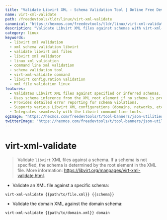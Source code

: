 ```yaml
---
title: "Validate Libvirt XML - Schema Validation Tool | Online Free DevTools by Hexmos"
name: virt-xml-validate
path: /freedevtools/tldr/linux/virt-xml-validate
canonical: "https://hexmos.com/freedevtools/tldr/linux/virt-xml-validate/"
description: "Validate Libvirt XML files against schemas with virt-xml-validate.  This command-line tool ensures schema compliance for your XML configurations. Free online tool, no registration required."
category: linux
keywords:
  - libvirt xml validation
  - xml schema validation libvirt
  - validate libvirt xml files
  - libvirt xml validator
  - linux xml validation
  - command line xml validation
  - schema validation tool
  - virt-xml-validate command
  - libvirt configuration validation
  - xml file validation linux
features:
  - Validates Libvirt XML files against specified or inferred schemas.
  - Uses schema inference from the XML root element if no schema is provided.
  - Provides detailed error reporting for schema violations.
  - Supports various Libvirt XML configurations (domains, networks, etc.).
  - Integrates seamlessly with the Libvirt command-line tools.
ogImage: "https://hexmos.com/freedevtools/t/tool-banners/json-utilities-banner.png"
twitterImage: "https://hexmos.com/freedevtools/t/tool-banners/json-utilities-banner.png"
---
```


# virt-xml-validate

> Validate `libvirt` XML files against a schema.
> If a schema is not specified, the schema is determined by the root element in the XML file.
> More information: <https://libvirt.org/manpages/virt-xml-validate.html>.

- Validate an XML file against a specific schema:

`virt-xml-validate {{path/to/file.xml}} {{schema}}`

- Validate the domain XML against the domain schema:

`virt-xml-validate {{path/to/domain.xml}} domain`
